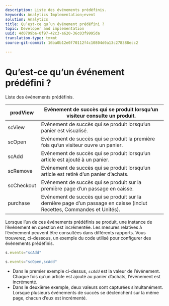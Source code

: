 ```yaml
---
description: Liste des événements prédéfinis.
keywords: Analytics Implementation;event
solution: Analytics
title: Qu’est-ce qu’un événement prédéfini ?
topic: Developer and implementation
uuid: 4d0799ba-0f97-42c3-a620-36c03f9995da
translation-type: tm+mt
source-git-commit: 16ba0b12e0f70112f4c10804d0a13c278388ecc2

---
```



# Qu’est-ce qu’un événement prédéfini ?

Liste des événements prédéfinis.

| prodView | Evénement de succès qui se produit lorsqu’un visiteur consulte un produit. |
|---|---|
| scView | Evénement de succès qui se produit lorsqu’un panier est visualisé. |
| scOpen | Evénement de succès qui se produit la première fois qu’un visiteur ouvre un panier. |
| scAdd | Evénement de succès qui se produit lorsqu’un article est ajouté à un panier. |
| scRemove | Evénement de succès qui se produit lorsqu’un article est retiré d’un panier d’achats. |
| scCheckout | Evénement de succès qui se produit sur la première page d’un passage en caisse. |
| purchase | Evénement de succès qui se produit sur la dernière page d’un passage en caisse (inclut Recettes, Commandes et Unités). |

Lorsque l’un de ces événements prédéfinis se produit, une instance de l’événement en question est incrémentée. Les mesures relatives à l’événement peuvent être consultées dans différents rapports. Vous trouverez, ci-dessous, un exemple du code utilisé pour configurer des événements prédéfinis.

```js
s.events="scAdd"
```

```js
s.events="scOpen,scAdd"
```

* Dans le premier exemple ci-dessus, *`scAdd`* est la valeur de l’événement. Chaque fois qu’un article est ajouté au panier d’achats, l’événement est incrémenté.
* Dans le deuxième exemple, deux valeurs sont capturées simultanément. Lorsque plusieurs événements de succès se déclenchent sur la même page, chacun d’eux est incrémenté.

